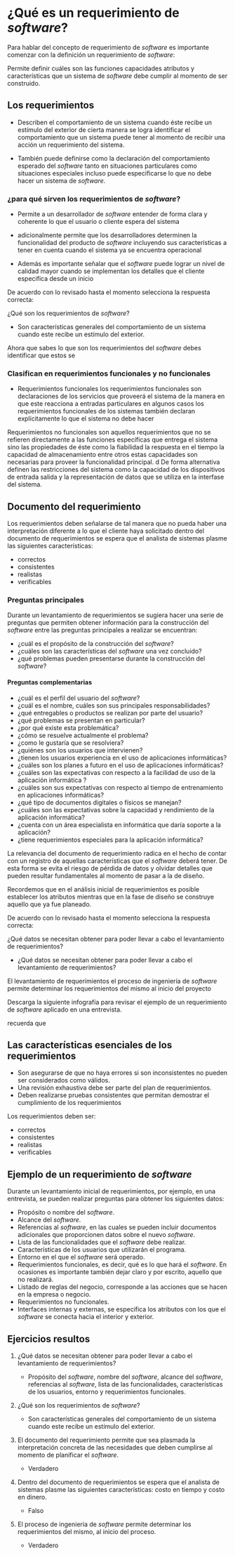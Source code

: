 # ¿Qué es un requerimiento de *software*?

Para hablar del concepto de requerimiento de *software* es importante comenzar con la definición un requerimiento de *software*:

Permite definir cuáles son las funciones capacidades atributos y características que un sistema de *software* debe cumplir al momento de ser construido.

## Los requerimientos

- Describen el comportamiento de un sistema cuando éste recibe un estímulo del exterior
de cierta manera se logra identificar el comportamiento que un sistema puede tener al momento de recibir una acción un requerimiento del sistema.

- También puede definirse como la declaración del comportamiento esperado del *software* tanto en situaciones particulares como situaciones especiales incluso puede especificarse lo que no debe hacer un sistema de *software*.

### ¿para qué sirven los requerimientos de *software*?

- Permite a un desarrollador de *software* entender de forma clara y coherente lo que el usuario o cliente espera del sistema

- adicionalmente permite que los desarrolladores determinen la funcionalidad del producto de *software* incluyendo sus características a tener en cuenta cuando el sistema ya se encuentra operacional

- Además es importante señalar que el *software* puede lograr un nivel de calidad mayor cuando se implementan los detalles que el cliente especifica desde un inicio

De acuerdo con lo revisado hasta el momento selecciona la respuesta correcta:

¿Qué son los requerimientos de *software*?

- Son características generales  del comportamiento de un sistema cuando este recibe un estímulo del exterior.

Ahora que sabes lo que son los requerimientos del *software* debes identificar que estos se

### Clasifican en requerimientos funcionales y no funcionales

- Requerimientos funcionales los requerimientos funcionales son declaraciones de los servicios que proveerá el sistema de la manera en que este reacciona a entradas particulares en algunos casos los requerimientos funcionales de los sistemas también declaran explícitamente lo que el sistema no debe hacer

Requerimientos no funcionales son aquellos requerimientos que no se refieren directamente a las
funciones específicas que entrega el sistema sino las propiedades de éste como la fiabilidad la respuesta en el tiempo la capacidad de almacenamiento entre otros estas capacidades son necesarias para proveer la funcionalidad principal. d
De forma alternativa definen las restricciones del sistema como la capacidad de los dispositivos de entrada salida y la representación de datos que se utiliza en la interfase del sistema.

## Documento del requerimiento

Los requerimientos deben señalarse de tal manera que no pueda haber una interpretación diferente a lo que el cliente haya solicitado dentro del documento de requerimientos se espera que el analista de sistemas plasme las siguientes características:

- correctos
- consistentes
- realistas
- verificables

### Preguntas principales

Durante un levantamiento de requerimientos se sugiera hacer una serie de preguntas que permiten obtener información para la construcción del *software* entre las preguntas principales a realizar se encuentran:

- ¿cuál es el propósito de la construcción del *software*?
- ¿cuáles son las características del *software* una vez concluido?
- ¿qué problemas pueden presentarse durante la construcción del *software*?

#### Preguntas complementarias

- ¿cuál es el perfil del usuario del *software*?
- ¿cuál es el nombre, cuáles son sus principales responsabilidades?
- ¿qué entregables o productos se realizan por parte del usuario?
- ¿qué problemas se presentan en particular?
- ¿por qué existe esta problemática?
- ¿cómo se resuelve actualmente el problema?
- ¿como le gustaría que se resolviera?
- ¿quiénes son los usuarios que intervienen?
- ¿tienen los usuarios experiencia en el uso de aplicaciones informáticas?
- ¿cuáles son los planes a futuro en el uso de aplicaciones informáticas?
- ¿cuáles son las expectativas con respecto a la facilidad de uso de la aplicación informática ?
- ¿cuáles son sus expectativas con respecto al tiempo de entrenamiento en aplicaciones informáticas?
- ¿qué tipo de documentos digitales o físicos se manejan?
- ¿cuáles son las expectativas sobre la capacidad y rendimiento de la aplicación informática?
- ¿cuenta con un área especialista en informática que daría soporte a la aplicación?
- ¿tiene requerimientos especiales para la aplicación informática?

La relevancia del documento de requerimiento radica en el hecho de contar con un registro de
aquellas características que el *software* deberá tener.
De esta forma se evita el riesgo de pérdida de datos y olvidar detalles que pueden resultar fundamentales al momento de pasar a la
de diseño.

Recordemos que en el análisis inicial de requerimientos es posible establecer los atributos mientras que en la fase de diseño se construye aquello
que ya fue planeado.

De acuerdo con lo revisado hasta el momento selecciona la respuesta correcta:

¿Qué datos se necesitan obtener para poder llevar a cabo el levantamiento de requerimientos?

- ¿Qué datos se necesitan obtener para poder llevar a cabo el levantamiento de requerimientos?

El levantamiento de requerimientos el proceso de ingeniería de *software* permite determinar los requerimientos del mismo al inicio del proyecto

Descarga la siguiente infografía para revisar el ejemplo de un requerimiento de *software* aplicado en una entrevista.

recuerda que

## Las características esenciales de los requerimientos

- Son asegurarse de que no haya errores si son inconsistentes no pueden ser considerados como válidos.
- Una revisión exhaustiva debe ser parte del plan de requerimientos.
- Deben realizarse pruebas consistentes que permitan demostrar el cumplimiento de los requerimientos

Los requerimientos deben ser:

- correctos
- consistentes
- realistas
- verificables

## Ejemplo de un requerimiento de *software*

Durante un levantamiento inicial de requerimientos, por ejemplo, en una entrevista, se pueden realizar preguntas para obtener los siguientes datos:

- Propósito o nombre del *software*.
- Alcance del *software*.
- Referencias al *software*, en las cuales se pueden incluir documentos adicionales que proporcionen datos sobre el nuevo *software*.
- Lista de las funcionalidades que el *software* debe realizar.
- Características de los usuarios que utilizarán el programa.
- Entorno en el que el *software* será operado.
- Requerimientos funcionales, es decir, qué es lo que hará el *software*. En ocasiones es importante también dejar claro y por escrito, aquello que no realizará.
- Listado de reglas del negocio, corresponde a las acciones que se hacen en la empresa o negocio.
- Requerimientos no funcionales.
- Interfaces internas y externas, se especifica los atributos con los que el *software* se conecta hacia el interior y exterior.

## Ejercicios resultos

1. ¿Qué datos se necesitan obtener para poder llevar a cabo el levantamiento de requerimientos?
    - Propósito del *software*, nombre del *software*, alcance del *software*, referencias al *software*, lista de las funcionalidades, características de los usuarios, entorno y requerimientos funcionales.

2. ¿Qué son los requerimientos de *software*?
    - Son características generales del comportamiento de un sistema cuando este recibe un estímulo del exterior.

3. El documento del requerimiento permite que sea plasmada la interpretación concreta de las necesidades que deben cumplirse al momento de planificar el *software*.
    - Verdadero

4. Dentro del documento de requerimientos se espera que el analista de sistemas plasme las siguientes características: costo en tiempo y costo en dinero.
    - Falso

5. El proceso de ingeniería de *software* permite determinar los requerimientos del mismo, al inicio del proceso.
    - Verdadero
